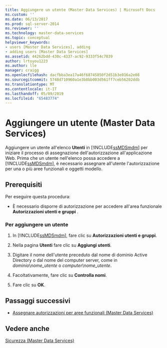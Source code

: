 ```yaml
---
title: Aggiungere un utente (Master Data Services) | Microsoft Docs
ms.custom: ''
ms.date: 06/13/2017
ms.prod: sql-server-2014
ms.reviewer: ''
ms.technology: master-data-services
ms.topic: conceptual
helpviewer_keywords:
- users [Master Data Services], adding
- adding users [Master Data Services]
ms.assetid: 44262bdd-430c-4337-ac92-9333f54c7039
author: lrtoyou1223
ms.author: lle
manager: craigg
ms.openlocfilehash: dacfbba3ea17a46f68745850f2d51b3e016a2e08
ms.sourcegitcommit: 5748d710960a1e3b8bb003d561ff7ceb56202ddb
ms.translationtype: MT
ms.contentlocale: it-IT
ms.lasthandoff: 05/09/2019
ms.locfileid: "65483774"
---
```

# <a name="add-a-user-master-data-services"></a>Aggiungere un utente (Master Data Services)
  Aggiungere un utente all'elenco **Utenti** in [!INCLUDE[ssMDSmdm](../includes/ssmdsmdm-md.md)] per iniziare il processo di assegnazione dell'autorizzazione all'applicazione Web. Prima che un utente nell'elenco possa accedere a [!INCLUDE[ssMDSmdm](../includes/ssmdsmdm-md.md)], è necessario assegnare all'utente l'autorizzazione per una o più aree funzionali e oggetti modello.  
  
## <a name="prerequisites"></a>Prerequisiti  
 Per eseguire questa procedura:  
  
-   È necessario disporre di autorizzazione per accedere all'area funzionale **Autorizzazioni utenti e gruppi** .  
  
### <a name="to-add-a-user"></a>Per aggiungere un utente  
  
1.  In [!INCLUDE[ssMDSmdm](../includes/ssmdsmdm-md.md)], fare clic su **Autorizzazioni utenti e gruppi**.  
  
2.  Nella pagina **Utenti** fare clic su **Aggiungi utenti**.  
  
3.  Digitare il nome dell'utente preceduto dal nome di dominio Active Directory o dal nome del computer server, come in *dominio*\\*nome_utente* o *computer\nome_utente*.  
  
4.  Facoltativamente, fare clic su **Controlla nomi**.  
  
5.  Fare clic su **OK**.  
  
## <a name="next-steps"></a>Passaggi successivi  
  
-   [Assegnare autorizzazioni per aree funzionali &#40;Master Data Services&#41;](assign-functional-area-permissions-master-data-services.md)  
  
## <a name="see-also"></a>Vedere anche  
 [Sicurezza &#40;Master Data Services&#41;](../../2014/master-data-services/security-master-data-services.md)  
  
  
